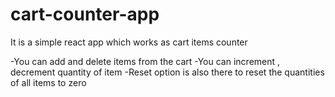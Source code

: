 # cart-counter-app
It is a simple react app which works as cart items counter

-You can add and delete items from the cart
-You can increment , decrement quantity of item 
-Reset option is also there to reset the quantities of all items to zero
